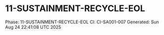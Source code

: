 # 11-SUSTAINMENT-RECYCLE-EOL
Phase: 11-SUSTAINMENT-RECYCLE-EOL
CI: CI-SA001-007
Generated: Sun Aug 24 22:41:08 UTC 2025
